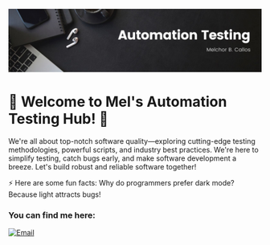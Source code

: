 ![Banner Image](https://github.com/melcal04/melcal04/blob/main/images/Banner.jpg)

# 👋 Welcome to Mel's Automation Testing Hub! 🚀

We're all about top-notch software quality—exploring cutting-edge testing methodologies, powerful scripts, and industry best practices. We're here to simplify testing, catch bugs early, and make software development a breeze. Let's build robust and reliable software together! 

⚡ Here are some fun facts: Why do programmers prefer dark mode? Because light attracts bugs!

### You can find me here:
[![Email](https://img.shields.io/badge/Email-melchor@octagonexpress.co-blue?style=flat-square&logo=gmail&logoColor=white)](mailto:melchor@octagonexpress.co)
